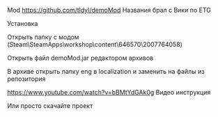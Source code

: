 Mod https://github.com/tldyl/demoMod
Названия брал с Вики по ETG

Установка

Открыть папку с модом (Steam\SteamApps\workshop\content\646570\2007764058)

Открыть файл demoMod.jar редактором архивов

В архиве открыть папку eng в localization и заменить на файлы из репозитория
  
  https://www.youtube.com/watch?v=bBMtYdGAk0g Видео инструкция
  
  
  Или просто скачайте проект
